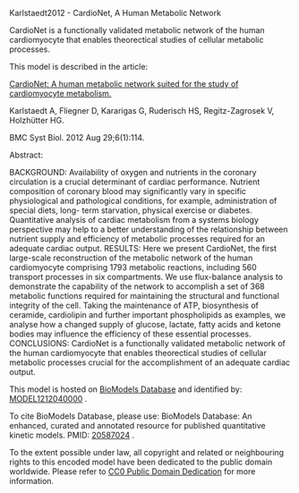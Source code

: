 

Karlstaedt2012 - CardioNet, A Human Metabolic Network

CardioNet is a functionally validated metabolic network of the human
cardiomyocyte that enables theorectical studies of cellular metabolic
processes.

This model is described in the article:

[CardioNet: A human metabolic network suited for the study of cardiomyocyte
metabolism.](http://identifiers.org/pubmed/22929619)

Karlstaedt A, Fliegner D, Kararigas G, Ruderisch HS, Regitz-Zagrosek V,
Holzhütter HG.

BMC Syst Biol. 2012 Aug 29;6(1):114.

Abstract:

BACKGROUND: Availability of oxygen and nutrients in the coronary circulation
is a crucial determinant of cardiac performance. Nutrient composition of
coronary blood may significantly vary in specific physiological and
pathological conditions, for example, administration of special diets, long-
term starvation, physical exercise or diabetes. Quantitative analysis of
cardiac metabolism from a systems biology perspective may help to a better
understanding of the relationship between nutrient supply and efficiency of
metabolic processes required for an adequate cardiac output. RESULTS: Here we
present CardioNet, the first large-scale reconstruction of the metabolic
network of the human cardiomyocyte comprising 1793 metabolic reactions,
including 560 transport processes in six compartments. We use flux-balance
analysis to demonstrate the capability of the network to accomplish a set of
368 metabolic functions required for maintaining the structural and functional
integrity of the cell. Taking the maintenance of ATP, biosynthesis of
ceramide, cardiolipin and further important phospholipids as examples, we
analyse how a changed supply of glucose, lactate, fatty acids and ketone
bodies may influence the efficiency of these essential processes. CONCLUSIONS:
CardioNet is a functionally validated metabolic network of the human
cardiomyocyte that enables theorectical studies of cellular metabolic
processes crucial for the accomplishment of an adequate cardiac output.

This model is hosted on [BioModels Database](http://www.ebi.ac.uk/biomodels)
and identified by:
[MODEL1212040000](http://www.ebi.ac.uk/biomodels/MODEL1212040000) .

To cite BioModels Database, please use: BioModels Database: An enhanced,
curated and annotated resource for published quantitative kinetic models.
PMID: [20587024](http://identifiers.org/pubmed/20587024) .

To the extent possible under law, all copyright and related or neighbouring
rights to this encoded model have been dedicated to the public domain
worldwide. Please refer to [CC0 Public Domain
Dedication](http://creativecommons.org/publicdomain/zero/1.0/) for more
information.

